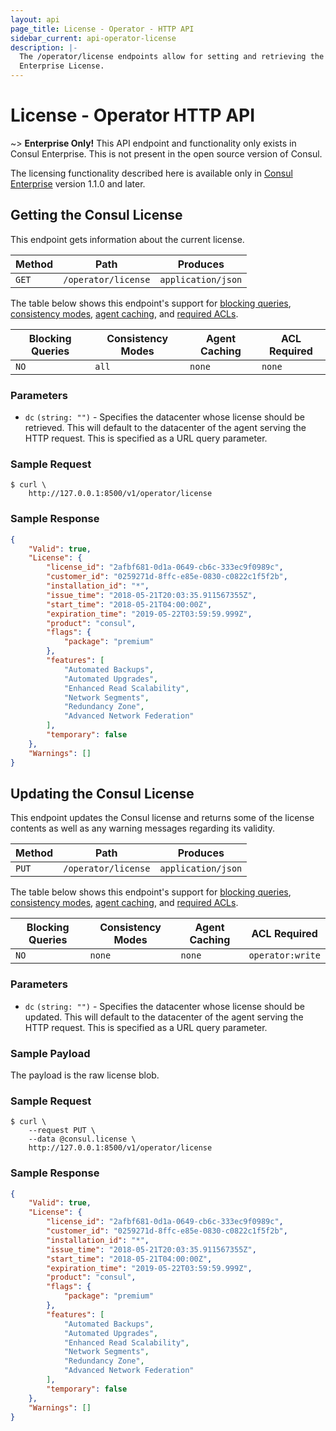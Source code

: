 ```yaml
---
layout: api
page_title: License - Operator - HTTP API
sidebar_current: api-operator-license
description: |-
  The /operator/license endpoints allow for setting and retrieving the Consul
  Enterprise License.
---
```


# License - Operator HTTP API

~> **Enterprise Only!** This API endpoint and functionality only exists in
Consul Enterprise. This is not present in the open source version of Consul.

The licensing functionality described here is available only in
[Consul Enterprise](https://www.hashicorp.com/products/consul/) version 1.1.0 and later.

## Getting the Consul License

This endpoint gets information about the current license.

| Method | Path                         | Produces                   |
| ------ | ---------------------------- | -------------------------- |
| `GET` | `/operator/license`           | `application/json`         |

The table below shows this endpoint's support for
[blocking queries](/api/features/blocking.html),
[consistency modes](/api/features/consistency.html),
[agent caching](/api/features/caching.html), and
[required ACLs](/api/index.html#authentication).

| Blocking Queries | Consistency Modes | Agent Caching | ACL Required     |
| ---------------- | ----------------- | ------------- | ---------------- |
| `NO`             | `all`             | `none`        | `none`           |

### Parameters

- `dc` `(string: "")` - Specifies the datacenter whose license should be retrieved.
  This will default to the datacenter of the agent serving the HTTP request.
  This is specified as a URL query parameter.

### Sample Request

```text
$ curl \
    http://127.0.0.1:8500/v1/operator/license
```

### Sample Response

```json
{
    "Valid": true,
    "License": {
        "license_id": "2afbf681-0d1a-0649-cb6c-333ec9f0989c",
        "customer_id": "0259271d-8ffc-e85e-0830-c0822c1f5f2b",
        "installation_id": "*",
        "issue_time": "2018-05-21T20:03:35.911567355Z",
        "start_time": "2018-05-21T04:00:00Z",
        "expiration_time": "2019-05-22T03:59:59.999Z",
        "product": "consul",
        "flags": {
            "package": "premium"
        },
        "features": [
            "Automated Backups",
            "Automated Upgrades",
            "Enhanced Read Scalability",
            "Network Segments",
            "Redundancy Zone",
            "Advanced Network Federation"
        ],
        "temporary": false
    },
    "Warnings": []
}
```

## Updating the Consul License

This endpoint updates the Consul license and returns some of the
license contents as well as any warning messages regarding its validity.

| Method | Path                         | Produces                   |
| ------ | ---------------------------- | -------------------------- |
| `PUT` | `/operator/license`           | `application/json`         |

The table below shows this endpoint's support for
[blocking queries](/api/features/blocking.html),
[consistency modes](/api/features/consistency.html),
[agent caching](/api/features/caching.html), and
[required ACLs](/api/index.html#authentication).

| Blocking Queries | Consistency Modes | Agent Caching | ACL Required     |
| ---------------- | ----------------- | ------------- | ---------------- |
| `NO`             | `none`            | `none`        | `operator:write` |

### Parameters

- `dc` `(string: "")` - Specifies the datacenter whose license should be updated.
  This will default to the datacenter of the agent serving the HTTP request.
  This is specified as a URL query parameter.

### Sample Payload

The payload is the raw license blob.

### Sample Request

```text
$ curl \
    --request PUT \
    --data @consul.license \
    http://127.0.0.1:8500/v1/operator/license
```

### Sample Response

```json
{
    "Valid": true,
    "License": {
        "license_id": "2afbf681-0d1a-0649-cb6c-333ec9f0989c",
        "customer_id": "0259271d-8ffc-e85e-0830-c0822c1f5f2b",
        "installation_id": "*",
        "issue_time": "2018-05-21T20:03:35.911567355Z",
        "start_time": "2018-05-21T04:00:00Z",
        "expiration_time": "2019-05-22T03:59:59.999Z",
        "product": "consul",
        "flags": {
            "package": "premium"
        },
        "features": [
            "Automated Backups",
            "Automated Upgrades",
            "Enhanced Read Scalability",
            "Network Segments",
            "Redundancy Zone",
            "Advanced Network Federation"
        ],
        "temporary": false
    },
    "Warnings": []
}
```
